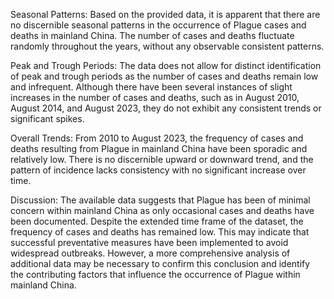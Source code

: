 Seasonal Patterns:
Based on the provided data, it is apparent that there are no discernible seasonal patterns in the occurrence of Plague cases and deaths in mainland China. The number of cases and deaths fluctuate randomly throughout the years, without any observable consistent patterns.

Peak and Trough Periods:
The data does not allow for distinct identification of peak and trough periods as the number of cases and deaths remain low and infrequent. Although there have been several instances of slight increases in the number of cases and deaths, such as in August 2010, August 2014, and August 2023, they do not exhibit any consistent trends or significant spikes.

Overall Trends:
From 2010 to August 2023, the frequency of cases and deaths resulting from Plague in mainland China have been sporadic and relatively low. There is no discernible upward or downward trend, and the pattern of incidence lacks consistency with no significant increase over time.

Discussion:
The available data suggests that Plague has been of minimal concern within mainland China as only occasional cases and deaths have been documented. Despite the extended time frame of the dataset, the frequency of cases and deaths has remained low. This may indicate that successful preventative measures have been implemented to avoid widespread outbreaks. However, a more comprehensive analysis of additional data may be necessary to confirm this conclusion and identify the contributing factors that influence the occurrence of Plague within mainland China.